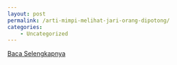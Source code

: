 ```yaml
---
layout: post
permalink: /arti-mimpi-melihat-jari-orang-dipotong/
categories:
    - Uncategorized
---
```


[Baca Selengkapnya](/03)